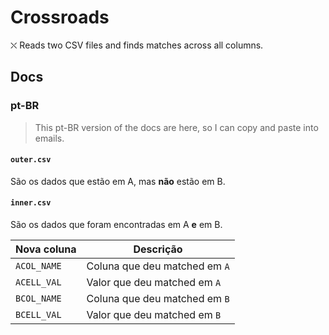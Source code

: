 # Crossroads

⛌ Reads two CSV files and finds matches across all columns.

## Docs

### pt-BR

> This pt-BR version of the docs are here, so I can copy and paste into emails.

#### `outer.csv`

São os dados que estão em A, mas **não** estão em B.

#### `inner.csv`

São os dados que foram encontradas em A **e** em B.

| Nova coluna | Descrição |
| --- | --- |
| `ACOL_NAME` | Coluna que deu matched em `A` |
| `ACELL_VAL` | Valor que deu matched em `A` |
| `BCOL_NAME` | Coluna que deu matched em `B` |
| `BCELL_VAL` | Valor que deu matched em `B` |
